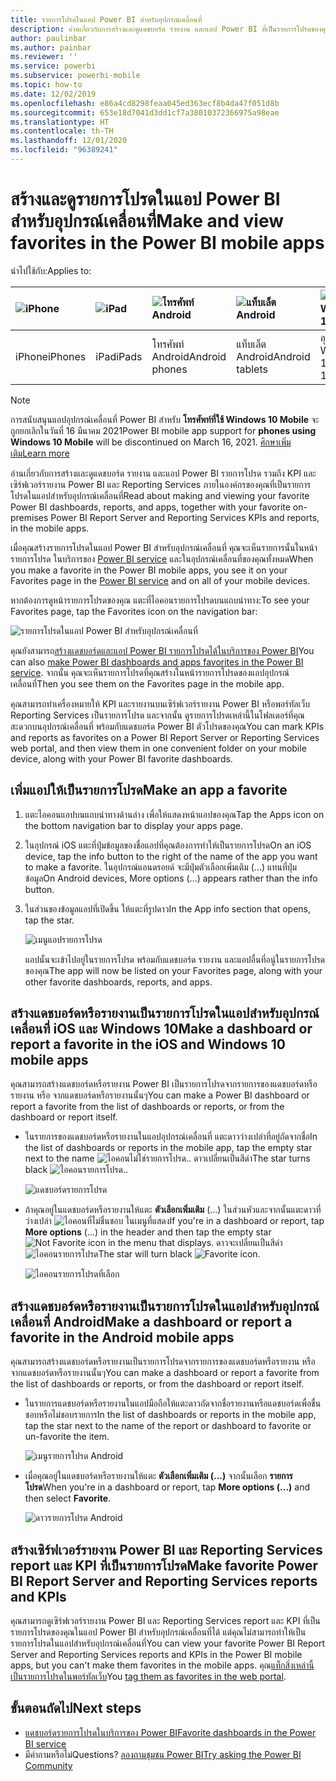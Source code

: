 ```yaml
---
title: รายการโปรดในแอป Power BI สำหรับอุปกรณ์เคลื่อนที่
description: อ่านเกี่ยวกับการสร้างและดูแดชบอร์ด รายงาน และแอป Power BI ที่เป็นรายการโปรดของคุณ รวมถึงเซิร์ฟเวอร์รายงาน Power BI และ Reporting Services report และ KPI ในแอปสำหรับอุปกรณ์เคลื่อนที่
author: paulinbar
ms.author: painbar
ms.reviewer: ''
ms.service: powerbi
ms.subservice: powerbi-mobile
ms.topic: how-to
ms.date: 12/02/2019
ms.openlocfilehash: e86a4cd8298feaa045ed363ecf8b4da47f051d8b
ms.sourcegitcommit: 653e18d7041d3dd1cf7a38010372366975a98eae
ms.translationtype: HT
ms.contentlocale: th-TH
ms.lasthandoff: 12/01/2020
ms.locfileid: "96389241"
---
```

# <a name="make-and-view-favorites-in-the-power-bi-mobile-apps"></a><span data-ttu-id="d0821-103">สร้างและดูรายการโปรดในแอป Power BI สำหรับอุปกรณ์เคลื่อนที่</span><span class="sxs-lookup"><span data-stu-id="d0821-103">Make and view favorites in the Power BI mobile apps</span></span>
<span data-ttu-id="d0821-104">นำไปใช้กับ:</span><span class="sxs-lookup"><span data-stu-id="d0821-104">Applies to:</span></span>

| ![iPhone](./media/mobile-apps-favorites/iphone-logo-50-px.png) | ![iPad](./media/mobile-apps-favorites/ipad-logo-50-px.png) | ![โทรศัพท์ Android](./media/mobile-apps-favorites/android-phone-logo-50-px.png) | ![แท็บเล็ต Android](./media/mobile-apps-favorites/android-tablet-logo-50-px.png) | ![อุปกรณ์ Windows 10](./media/mobile-apps-favorites/win-10-logo-50-px.png) |
|:--- |:--- |:--- |:--- |:--- |
| <span data-ttu-id="d0821-110">iPhone</span><span class="sxs-lookup"><span data-stu-id="d0821-110">iPhones</span></span> |<span data-ttu-id="d0821-111">iPad</span><span class="sxs-lookup"><span data-stu-id="d0821-111">iPads</span></span> |<span data-ttu-id="d0821-112">โทรศัพท์ Android</span><span class="sxs-lookup"><span data-stu-id="d0821-112">Android phones</span></span> |<span data-ttu-id="d0821-113">แท็บเล็ต Android</span><span class="sxs-lookup"><span data-stu-id="d0821-113">Android tablets</span></span> |<span data-ttu-id="d0821-114">อุปกรณ์ Windows 10</span><span class="sxs-lookup"><span data-stu-id="d0821-114">Windows 10 devices</span></span> |

>[!NOTE]
><span data-ttu-id="d0821-115">การสนับสนุนแอปอุปกรณ์เคลื่อนที่ Power BI สำหรับ **โทรศัพท์ที่ใช้ Windows 10 Mobile** จะถูกยกเลิกในวันที่ 16 มีนาคม 2021</span><span class="sxs-lookup"><span data-stu-id="d0821-115">Power BI mobile app support for **phones using Windows 10 Mobile** will be discontinued on March 16, 2021.</span></span> [<span data-ttu-id="d0821-116">ศึกษาเพิ่มเติม</span><span class="sxs-lookup"><span data-stu-id="d0821-116">Learn more</span></span>](/legal/powerbi/powerbi-mobile/power-bi-mobile-app-end-of-support-for-windows-phones)

<span data-ttu-id="d0821-117">อ่านเกี่ยวกับการสร้างและดูแดชบอร์ด รายงาน และแอป Power BI รายการโปรด รวมถึง KPI และเซิร์ฟเวอร์รายงาน Power BI และ Reporting Services ภายในองค์กรของคุณที่เป็นรายการโปรดในแอปสำหรับอุปกรณ์เคลื่อนที่</span><span class="sxs-lookup"><span data-stu-id="d0821-117">Read about making and viewing your favorite Power BI dashboards, reports, and apps, together with your favorite on-premises Power BI Report Server and Reporting Services KPIs and reports, in the mobile apps.</span></span>

<span data-ttu-id="d0821-118">เมื่อคุณสร้างรายการโปรดในแอป Power BI สำหรับอุปกรณ์เคลื่อนที่ คุณจะเห็นรายการนั้นในหน้ารายการโปรด ในบริการของ [Power BI service](https://powerbi.com) และในอุปกรณ์เคลื่อนที่ของคุณทั้งหมด</span><span class="sxs-lookup"><span data-stu-id="d0821-118">When you make a favorite in the Power BI mobile apps, you see it on your Favorites page in the [Power BI service](https://powerbi.com) and on all of your mobile devices.</span></span>

<span data-ttu-id="d0821-119">หากต้องการดูหน้ารายการโปรดของคุณ แตะที่ไอคอนรายการโปรดบนแถบนำทาง:</span><span class="sxs-lookup"><span data-stu-id="d0821-119">To see your Favorites page, tap the Favorites icon on the navigation bar:</span></span>

![รายการโปรดในแอป Power BI สำหรับอุปกรณ์เคลื่อนที่](./media/mobile-apps-favorites/power-bi-android-favorites-reports.png)


<span data-ttu-id="d0821-121">คุณยังสามารถ[สร้างแดชบอร์ดและแอป Power BI รายการโปรดได้ในบริการของ Power BI](../end-user-favorite.md)</span><span class="sxs-lookup"><span data-stu-id="d0821-121">You can also [make Power BI dashboards and apps favorites in the Power BI service](../end-user-favorite.md).</span></span> <span data-ttu-id="d0821-122">จากนั้น คุณจะเห็นรายการโปรดที่คุณสร้างในหน้ารายการโปรดของแอปอุปกรณ์เคลื่อนที่</span><span class="sxs-lookup"><span data-stu-id="d0821-122">Then you see them on the Favorites page in the mobile app.</span></span>

<span data-ttu-id="d0821-123">คุณสามารถทำเครื่องหมายให้ KPI และรายงานบนเซิร์ฟเวอร์รายงาน Power BI หรือพอร์ทัลเว็บ Reporting Services เป็นรายการโปรด และจากนั้น ดูรายการโปรดเหล่านี้ในโฟลเดอร์ที่คุณสะดวกบนอุปกรณ์เคลื่อนที่ พร้อมกับแดชบอร์ด Power BI ตัวโปรดของคุณ</span><span class="sxs-lookup"><span data-stu-id="d0821-123">You can mark KPIs and reports as favorites on a Power BI Report Server or Reporting Services web portal, and then view them in one convenient folder on your mobile device, along with your Power BI favorite dashboards.</span></span>

## <a name="make-an-app-a-favorite"></a><span data-ttu-id="d0821-124">เพิ่มแอปให้เป็นรายการโปรด</span><span class="sxs-lookup"><span data-stu-id="d0821-124">Make an app a favorite</span></span>
1. <span data-ttu-id="d0821-125">แตะไอคอนแอปบนแถบนำทางด้านล่าง เพื่อให้แสดงหน้าแอปของคุณ</span><span class="sxs-lookup"><span data-stu-id="d0821-125">Tap the Apps icon on the bottom navigation bar to display your apps page.</span></span>

2. <span data-ttu-id="d0821-126">ในอุปกรณ์ iOS แตะที่ปุ่มข้อมูลของชื่อแอปที่คุณต้องการทำให้เป็นรายการโปรด</span><span class="sxs-lookup"><span data-stu-id="d0821-126">On an iOS device, tap the info button to the right of the name of the app you want to make a favorite.</span></span> <span data-ttu-id="d0821-127">ในอุปกรณ์แอนดรอยด์ จะมีปุ่มตัวเลือกเพิ่มเติม (...) แทนที่ปุ่มข้อมูล</span><span class="sxs-lookup"><span data-stu-id="d0821-127">On Android devices, More options (...) appears rather than the info button.</span></span> 

3. <span data-ttu-id="d0821-128">ในส่วนของข้อมูลแอปที่เปิดขึ้น ให้แตะที่รูปดาว</span><span class="sxs-lookup"><span data-stu-id="d0821-128">In the App info section that opens, tap the star.</span></span>
   
    ![เมนูแอปรายการโปรด](./media/mobile-apps-favorites/power-bi-android-favorite-app-ellipsis.png)
   
    <span data-ttu-id="d0821-130">แอปนั้นจะเข้าไปอยู่ในรายการโปรด พร้อมกับแดชบอร์ด รายงาน และแอปอื่นที่อนู่ในรายการโปรดของคุณ</span><span class="sxs-lookup"><span data-stu-id="d0821-130">The app will now be listed on your Favorites page, along with your other favorite dashboards, reports, and apps.</span></span>
   
## <a name="make-a-dashboard-or-report-a-favorite-in-the-ios-and-windows-10-mobile-apps"></a><span data-ttu-id="d0821-131">สร้างแดชบอร์ดหรือรายงานเป็นรายการโปรดในแอปสำหรับอุปกรณ์เคลื่อนที่ iOS และ Windows 10</span><span class="sxs-lookup"><span data-stu-id="d0821-131">Make a dashboard or report a favorite in the iOS and Windows 10 mobile apps</span></span>
<span data-ttu-id="d0821-132">คุณสามารถสร้างแดชบอร์ดหรือรายงาน Power BI เป็นรายการโปรดจากรายการของแดชบอร์ดหรือรายงาน หรือ จากแดชบอร์ดหรือรายงานนั้นๆ</span><span class="sxs-lookup"><span data-stu-id="d0821-132">You can make a Power BI dashboard or report a favorite from the list of dashboards or reports, or from the dashboard or report itself.</span></span>

* <span data-ttu-id="d0821-133">ในรายการของแดชบอร์ดหรือรายงานในแอปอุปกรณ์เคลื่อนที่ แตะดาวว่างเปล่าที่อยู่ถัดจากชื่อ</span><span class="sxs-lookup"><span data-stu-id="d0821-133">In the list of dashboards or reports in the mobile app, tap the empty star next to the name</span></span> ![ไอคอนไม่ใช่รายการโปรด](./././media/mobile-apps-favorites/power-bi-mobile-not-favorite-icon.png)<span data-ttu-id="d0821-135">.</span><span class="sxs-lookup"><span data-stu-id="d0821-135">.</span></span> <span data-ttu-id="d0821-136">ดาวเปลี่ยนเป็นสีดำ</span><span class="sxs-lookup"><span data-stu-id="d0821-136">The star turns black</span></span> ![ไอคอนรายการโปรด](./././media/mobile-apps-favorites/power-bi-mobile-favorite-selected-black.png)<span data-ttu-id="d0821-138">.</span><span class="sxs-lookup"><span data-stu-id="d0821-138">.</span></span>
  
    ![แดชบอร์ดรายการโปรด](./media/mobile-apps-favorites/power-bi-mobile-make-dashboard-favorite.png)
* <span data-ttu-id="d0821-140">ถ้าคุณอยู่ในแดชบอร์ดหรือรายงานให้แตะ **ตัวเลือกเพิ่มเติม** (...) ในส่วนหัวและจากนั้นแตะดาวที่ว่างเปล่า ![ไอคอนที่ไม่ชื่นชอบ](./././media/mobile-apps-favorites/power-bi-mobile-not-favorite-icon.png) ในเมนูที่แสดง</span><span class="sxs-lookup"><span data-stu-id="d0821-140">If you're in a dashboard or report, tap **More options** (...) in the header and then tap the empty star ![Not Favorite icon](./././media/mobile-apps-favorites/power-bi-mobile-not-favorite-icon.png) in the menu that displays.</span></span> <span data-ttu-id="d0821-141">ดาวจะเปลี่ยนเป็นสีดำ ![ไอคอนรายการโปรด](./././media/mobile-apps-favorites/power-bi-mobile-favorite-selected-black.png)</span><span class="sxs-lookup"><span data-stu-id="d0821-141">The star will turn black ![Favorite icon](./././media/mobile-apps-favorites/power-bi-mobile-favorite-selected-black.png).</span></span>
  
    ![ไอคอนรายการโปรดที่เลือก](./media/mobile-apps-favorites/power-bi-mobile-favorite-selected.png)

## <a name="make-a-dashboard-or-report-a-favorite-in-the-android-mobile-apps"></a><span data-ttu-id="d0821-143">สร้างแดชบอร์ดหรือรายงานเป็นรายการโปรดในแอปสำหรับอุปกรณ์เคลื่อนที่ Android</span><span class="sxs-lookup"><span data-stu-id="d0821-143">Make a dashboard or report a favorite in the Android mobile apps</span></span>
<span data-ttu-id="d0821-144">คุณสามารถสร้างแดชบอร์ดหรือรายงานเป็นรายการโปรดจากรายการของแดชบอร์ดหรือรายงาน หรือ จากแดชบอร์ดหรือรายงานนั้นๆ</span><span class="sxs-lookup"><span data-stu-id="d0821-144">You can make a dashboard or report a favorite from the list of dashboards or reports, or from the dashboard or report itself.</span></span>

* <span data-ttu-id="d0821-145">ในรายการแดชบอร์ดหรือรายงานในแอปมือถือให้แตะดาวถัดจากชื่อรายงานหรือแดชบอร์ดเพื่อชื่นชอบหรือไม่ชอบรายการ</span><span class="sxs-lookup"><span data-stu-id="d0821-145">In the list of dashboards or reports in the mobile app, tap the star next to the name of the report or dashboard to favorite or un-favorite the item.</span></span>
  
    ![เมนูรายการโปรด Android](./media/mobile-apps-favorites/power-bi-android-make-favorite.png)

* <span data-ttu-id="d0821-147">เมื่อคุณอยู่ในแดชบอร์ดหรือรายงานให้แตะ **ตัวเลือกเพิ่มเติม (...)** จากนั้นเลือก **รายการโปรด**</span><span class="sxs-lookup"><span data-stu-id="d0821-147">When you're in a dashboard or report, tap **More options (...)** and then select **Favorite**.</span></span>
  
    ![ดาวรายการโปรด Android](./media/mobile-apps-favorites/power-bi-android-favorite-in-dashboard.png)

## <a name="make-favorite-power-bi-report-server-and-reporting-services-reports-and-kpis"></a><span data-ttu-id="d0821-149">สร้างเซิร์ฟเวอร์รายงาน Power BI และ Reporting Services report และ KPI ที่เป็นรายการโปรด</span><span class="sxs-lookup"><span data-stu-id="d0821-149">Make favorite Power BI Report Server and Reporting Services reports and KPIs</span></span>
<span data-ttu-id="d0821-150">คุณสามารถดูเซิร์ฟเวอร์รายงาน Power BI และ Reporting Services report และ KPI ที่เป็นรายการโปรดของคุณในแอป Power BI สำหรับอุปกรณ์เคลื่อนที่ได้ แต่คุณไม่สามารถทำให้เป็นรายการโปรดในแอปสำหรับอุปกรณ์เคลื่อนที่</span><span class="sxs-lookup"><span data-stu-id="d0821-150">You can view your favorite Power BI Report Server and Reporting Services reports and KPIs in the Power BI mobile apps, but you can't make them favorites in the mobile apps.</span></span> <span data-ttu-id="d0821-151">คุณ[แท็กสิ่งเหล่านี้เป็นรายการโปรดในพอร์ทัลเว็บ](../../report-server/tutorial-explore-report-server-web-portal.md#tag-your-favorites)</span><span class="sxs-lookup"><span data-stu-id="d0821-151">You [tag them as favorites in the web portal](../../report-server/tutorial-explore-report-server-web-portal.md#tag-your-favorites).</span></span> 

## <a name="next-steps"></a><span data-ttu-id="d0821-152">ขั้นตอนถัดไป</span><span class="sxs-lookup"><span data-stu-id="d0821-152">Next steps</span></span>
* [<span data-ttu-id="d0821-153">แดชบอร์ดรายการโปรดในบริการของ Power BI</span><span class="sxs-lookup"><span data-stu-id="d0821-153">Favorite dashboards in the Power BI service</span></span>](../end-user-favorite.md) 
* <span data-ttu-id="d0821-154">มีคำถามหรือไม่</span><span class="sxs-lookup"><span data-stu-id="d0821-154">Questions?</span></span> [<span data-ttu-id="d0821-155">ลองถามชุมชน Power BI</span><span class="sxs-lookup"><span data-stu-id="d0821-155">Try asking the Power BI Community</span></span>](https://community.powerbi.com/)